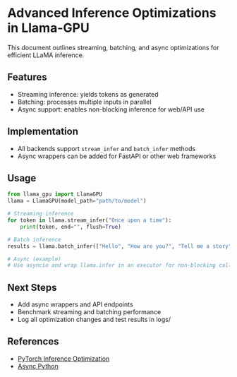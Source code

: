 # Advanced Inference Optimizations in Llama-GPU

This document outlines streaming, batching, and async optimizations for efficient LLaMA inference.

## Features
- Streaming inference: yields tokens as generated
- Batching: processes multiple inputs in parallel
- Async support: enables non-blocking inference for web/API use

## Implementation
- All backends support `stream_infer` and `batch_infer` methods
- Async wrappers can be added for FastAPI or other web frameworks

## Usage
```python
from llama_gpu import LlamaGPU
llama = LlamaGPU(model_path="path/to/model")

# Streaming inference
for token in llama.stream_infer("Once upon a time"):
    print(token, end="", flush=True)

# Batch inference
results = llama.batch_infer(["Hello", "How are you?", "Tell me a story"])

# Async (example)
# Use asyncio and wrap llama.infer in an executor for non-blocking calls
```

## Next Steps
- Add async wrappers and API endpoints
- Benchmark streaming and batching performance
- Log all optimization changes and test results in logs/

## References
- [PyTorch Inference Optimization](https://pytorch.org/tutorials/recipes/recipes/inference.html)
- [Async Python](https://docs.python.org/3/library/asyncio.html)
